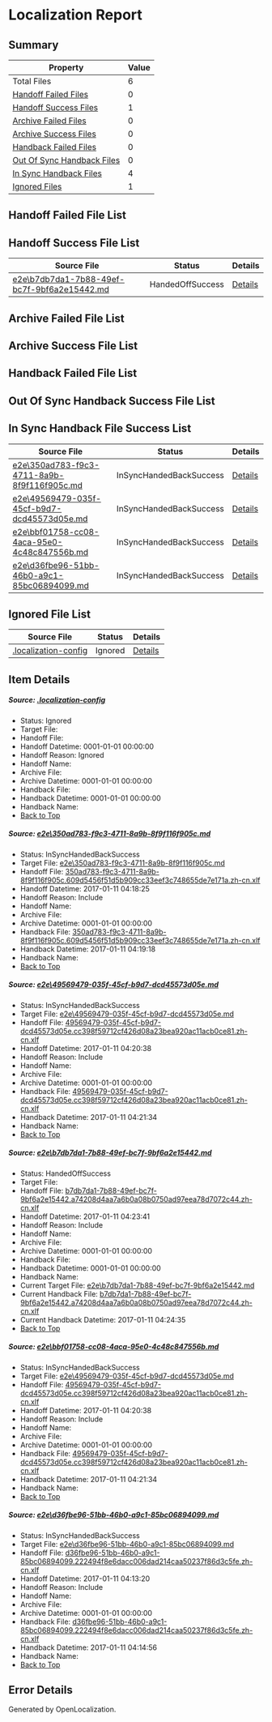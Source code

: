 # <a name='report-top'></a> Localization Report

## Summary
 Property | Value 
 -------- | ----- 
 Total Files | 6
[ Handoff Failed Files ](#handoff-failed-list)| 0
[ Handoff Success Files ](#handoff-success-list)| 1
[ Archive Failed Files ](#archive-failed-list)| 0
[ Archive Success Files ](#archive-success-list)| 0
[ Handback Failed Files ](#handback-failed-list)| 0
[ Out Of Sync Handback Files ](#outofsync-handback-success-list)| 0
[ In Sync Handback Files ](#insync-handback-success-list)| 4
[ Ignored Files ](#ignored-list)| 1

## <a name='handoff-failed-list'></a> Handoff Failed File List

## <a name='handoff-success-list'></a> Handoff Success File List
 Source File | Status | Details 
 ----------- | ------ | ------- 
 [e2e\b7db7da1-7b88-49ef-bc7f-9bf6a2e15442.md](https://github.com/OpenLocalizationTestOrg/ol-test0/blob/8c5fb5eab3126890ce95b1586e38ab8ccc1df0e1/e2e/b7db7da1-7b88-49ef-bc7f-9bf6a2e15442.md) | HandedOffSuccess | [Details](#80f3a5795b466842b21f6ec2dafc43316571d2593)

## <a name='archive-failed-list'></a> Archive Failed File List

## <a name='archive-success-list'></a> Archive Success File List

## <a name='handback-failed-list'></a> Handback Failed File List

## <a name='outofsync-handback-success-list'></a> Out Of Sync Handback Success File List

## <a name='insync-handback-success-list'></a> In Sync Handback File Success List
 Source File | Status | Details 
 ----------- | ------ | ------- 
 [e2e\350ad783-f9c3-4711-8a9b-8f9f116f905c.md](https://github.com/OpenLocalizationTestOrg/ol-test0/blob/60ab216b2060d310683639bf23623903a61afe7a/e2e/350ad783-f9c3-4711-8a9b-8f9f116f905c.md) | InSyncHandedBackSuccess | [Details](#0d81abc1a44ae898f1709502561c01b376d741e61)
 [e2e\49569479-035f-45cf-b9d7-dcd45573d05e.md](https://github.com/OpenLocalizationTestOrg/ol-test0/blob/01977d6056f1038ca1c79d6f455ff46d6aad2ac7/e2e/49569479-035f-45cf-b9d7-dcd45573d05e.md) | InSyncHandedBackSuccess | [Details](#c38ab6eabeca3a7dcc57d24a05854aead95c840e2)
 [e2e\bbf01758-cc08-4aca-95e0-4c48c847556b.md](https://github.com/OpenLocalizationTestOrg/ol-test0/blob/8c5fb5eab3126890ce95b1586e38ab8ccc1df0e1/e2e/bbf01758-cc08-4aca-95e0-4c48c847556b.md) | InSyncHandedBackSuccess | [Details](#c38ab6eabeca3a7dcc57d24a05854aead95c840e4)
 [e2e\d36fbe96-51bb-46b0-a9c1-85bc06894099.md](https://github.com/OpenLocalizationTestOrg/ol-test0/blob/71ee758dda0dfe59577b1d77c65a01089bc5a023/e2e/d36fbe96-51bb-46b0-a9c1-85bc06894099.md) | InSyncHandedBackSuccess | [Details](#126b33497fcf2f20bc3c455a5b56b62adc4501fd5)

## <a name='ignored-list'></a> Ignored File List
 Source File | Status | Details 
 ----------- | ------ | ------- 
 [.localization-config](https://github.com/OpenLocalizationTestOrg/ol-test0/blob/8c5fb5eab3126890ce95b1586e38ab8ccc1df0e1/.localization-config) | Ignored | [Details](#cb0632cf59c1387fc1742bfb9fa3c47f87e2e5c90)

## Item Details
##### <a name='cb0632cf59c1387fc1742bfb9fa3c47f87e2e5c90'></a> Source: [.localization-config](https://github.com/OpenLocalizationTestOrg/ol-test0/blob/8c5fb5eab3126890ce95b1586e38ab8ccc1df0e1/.localization-config)
* Status: Ignored
* Target File: 
* Handoff File: 
* Handoff Datetime: 0001-01-01 00:00:00
* Handoff Reason: Ignored
* Handoff Name: 
* Archive File: 
* Archive Datetime: 0001-01-01 00:00:00
* Handback File: 
* Handback Datetime: 0001-01-01 00:00:00
* Handback Name: 
* [Back to Top](#report-top)

##### <a name='0d81abc1a44ae898f1709502561c01b376d741e61'></a> Source: [e2e\350ad783-f9c3-4711-8a9b-8f9f116f905c.md](https://github.com/OpenLocalizationTestOrg/ol-test0/blob/60ab216b2060d310683639bf23623903a61afe7a/e2e/350ad783-f9c3-4711-8a9b-8f9f116f905c.md)
* Status: InSyncHandedBackSuccess
* Target File: [e2e\350ad783-f9c3-4711-8a9b-8f9f116f905c.md](https://github.com/OpenLocalizationTestOrg/ol-test0-zhcn/blob/9c81ad929ed6921c8b81a2d874b52bdce7cd4578/e2e/350ad783-f9c3-4711-8a9b-8f9f116f905c.md)
* Handoff File: [350ad783-f9c3-4711-8a9b-8f9f116f905c.609d5456f51d5b909cc33eef3c748655de7e171a.zh-cn.xlf](https://github.com/OpenLocalizationTestOrg/ol-test0-handoff/blob/cb41747e6f7455cacdbe4435de2f32d936a455d3/ol-handoff/OpenLocalizationTestOrg/ol-test0-zhcn/shujia/ht/350ad783-f9c3-4711-8a9b-8f9f116f905c.609d5456f51d5b909cc33eef3c748655de7e171a.zh-cn.xlf)
* Handoff Datetime: 2017-01-11 04:18:25
* Handoff Reason: Include
* Handoff Name: 
* Archive File: 
* Archive Datetime: 0001-01-01 00:00:00
* Handback File: [350ad783-f9c3-4711-8a9b-8f9f116f905c.609d5456f51d5b909cc33eef3c748655de7e171a.zh-cn.xlf](https://github.com/OpenLocalizationTestOrg/ol-test0-handback/blob/b4888276349262ce112f3c8baee53f919568e463/ol-handback/OpenLocalizationTestOrg/ol-test0-zhcn/shujia/ht/350ad783-f9c3-4711-8a9b-8f9f116f905c.609d5456f51d5b909cc33eef3c748655de7e171a.zh-cn.xlf)
* Handback Datetime: 2017-01-11 04:19:18
* Handback Name: 
* [Back to Top](#report-top)

##### <a name='c38ab6eabeca3a7dcc57d24a05854aead95c840e2'></a> Source: [e2e\49569479-035f-45cf-b9d7-dcd45573d05e.md](https://github.com/OpenLocalizationTestOrg/ol-test0/blob/01977d6056f1038ca1c79d6f455ff46d6aad2ac7/e2e/49569479-035f-45cf-b9d7-dcd45573d05e.md)
* Status: InSyncHandedBackSuccess
* Target File: [e2e\49569479-035f-45cf-b9d7-dcd45573d05e.md](https://github.com/OpenLocalizationTestOrg/ol-test0-zhcn/blob/97c4274767558cd2317cdb32f425f1b2b1811a8c/e2e/49569479-035f-45cf-b9d7-dcd45573d05e.md)
* Handoff File: [49569479-035f-45cf-b9d7-dcd45573d05e.cc398f59712cf426d08a23bea920ac11acb0ce81.zh-cn.xlf](https://github.com/OpenLocalizationTestOrg/ol-test0-handoff/blob/8e8246f228da843d0e50cee675694eb061e31b02/ol-handoff/OpenLocalizationTestOrg/ol-test0-zhcn/shujia/ht/49569479-035f-45cf-b9d7-dcd45573d05e.cc398f59712cf426d08a23bea920ac11acb0ce81.zh-cn.xlf)
* Handoff Datetime: 2017-01-11 04:20:38
* Handoff Reason: Include
* Handoff Name: 
* Archive File: 
* Archive Datetime: 0001-01-01 00:00:00
* Handback File: [49569479-035f-45cf-b9d7-dcd45573d05e.cc398f59712cf426d08a23bea920ac11acb0ce81.zh-cn.xlf](https://github.com/OpenLocalizationTestOrg/ol-test0-handback/blob/e21e917235afc189c63ab0ae8984be019e9e1af6/ol-handback/OpenLocalizationTestOrg/ol-test0-zhcn/shujia/ht/49569479-035f-45cf-b9d7-dcd45573d05e.cc398f59712cf426d08a23bea920ac11acb0ce81.zh-cn.xlf)
* Handback Datetime: 2017-01-11 04:21:34
* Handback Name: 
* [Back to Top](#report-top)

##### <a name='80f3a5795b466842b21f6ec2dafc43316571d2593'></a> Source: [e2e\b7db7da1-7b88-49ef-bc7f-9bf6a2e15442.md](https://github.com/OpenLocalizationTestOrg/ol-test0/blob/8c5fb5eab3126890ce95b1586e38ab8ccc1df0e1/e2e/b7db7da1-7b88-49ef-bc7f-9bf6a2e15442.md)
* Status: HandedOffSuccess
* Target File: 
* Handoff File: [b7db7da1-7b88-49ef-bc7f-9bf6a2e15442.a74208d4aa7a6b0a08b0750ad97eea78d7072c44.zh-cn.xlf](https://github.com/OpenLocalizationTestOrg/ol-test0-handoff/blob/e8eedc4e075df262886c7c5ac3dbefbb2b9645f5/ol-handoff/OpenLocalizationTestOrg/ol-test0-zhcn/shujia/ht/b7db7da1-7b88-49ef-bc7f-9bf6a2e15442.a74208d4aa7a6b0a08b0750ad97eea78d7072c44.zh-cn.xlf)
* Handoff Datetime: 2017-01-11 04:23:41
* Handoff Reason: Include
* Handoff Name: 
* Archive File: 
* Archive Datetime: 0001-01-01 00:00:00
* Handback File: 
* Handback Datetime: 0001-01-01 00:00:00
* Handback Name: 
* Current Target File: [e2e\b7db7da1-7b88-49ef-bc7f-9bf6a2e15442.md](https://github.com/OpenLocalizationTestOrg/ol-test0-zhcn/blob/a373ae33f0488f440bc32db1897a934a50b032d8/e2e/b7db7da1-7b88-49ef-bc7f-9bf6a2e15442.md)
* Current Handback File: [b7db7da1-7b88-49ef-bc7f-9bf6a2e15442.a74208d4aa7a6b0a08b0750ad97eea78d7072c44.zh-cn.xlf](https://github.com/OpenLocalizationTestOrg/ol-test0-handback/blob/32bc743ab2412ef615b8ae603654dbf9b556e35c/ol-handback/OpenLocalizationTestOrg/ol-test0-zhcn/shujia/ht/b7db7da1-7b88-49ef-bc7f-9bf6a2e15442.a74208d4aa7a6b0a08b0750ad97eea78d7072c44.zh-cn.xlf)
* Current Handback Datetime: 2017-01-11 04:24:35
* [Back to Top](#report-top)

##### <a name='c38ab6eabeca3a7dcc57d24a05854aead95c840e4'></a> Source: [e2e\bbf01758-cc08-4aca-95e0-4c48c847556b.md](https://github.com/OpenLocalizationTestOrg/ol-test0/blob/8c5fb5eab3126890ce95b1586e38ab8ccc1df0e1/e2e/bbf01758-cc08-4aca-95e0-4c48c847556b.md)
* Status: InSyncHandedBackSuccess
* Target File: [e2e\49569479-035f-45cf-b9d7-dcd45573d05e.md](https://github.com/OpenLocalizationTestOrg/ol-test0-zhcn/blob/97c4274767558cd2317cdb32f425f1b2b1811a8c/e2e/49569479-035f-45cf-b9d7-dcd45573d05e.md)
* Handoff File: [49569479-035f-45cf-b9d7-dcd45573d05e.cc398f59712cf426d08a23bea920ac11acb0ce81.zh-cn.xlf](https://github.com/OpenLocalizationTestOrg/ol-test0-handoff/blob/8e8246f228da843d0e50cee675694eb061e31b02/ol-handoff/OpenLocalizationTestOrg/ol-test0-zhcn/shujia/ht/49569479-035f-45cf-b9d7-dcd45573d05e.cc398f59712cf426d08a23bea920ac11acb0ce81.zh-cn.xlf)
* Handoff Datetime: 2017-01-11 04:20:38
* Handoff Reason: Include
* Handoff Name: 
* Archive File: 
* Archive Datetime: 0001-01-01 00:00:00
* Handback File: [49569479-035f-45cf-b9d7-dcd45573d05e.cc398f59712cf426d08a23bea920ac11acb0ce81.zh-cn.xlf](https://github.com/OpenLocalizationTestOrg/ol-test0-handback/blob/e21e917235afc189c63ab0ae8984be019e9e1af6/ol-handback/OpenLocalizationTestOrg/ol-test0-zhcn/shujia/ht/49569479-035f-45cf-b9d7-dcd45573d05e.cc398f59712cf426d08a23bea920ac11acb0ce81.zh-cn.xlf)
* Handback Datetime: 2017-01-11 04:21:34
* Handback Name: 
* [Back to Top](#report-top)

##### <a name='126b33497fcf2f20bc3c455a5b56b62adc4501fd5'></a> Source: [e2e\d36fbe96-51bb-46b0-a9c1-85bc06894099.md](https://github.com/OpenLocalizationTestOrg/ol-test0/blob/71ee758dda0dfe59577b1d77c65a01089bc5a023/e2e/d36fbe96-51bb-46b0-a9c1-85bc06894099.md)
* Status: InSyncHandedBackSuccess
* Target File: [e2e\d36fbe96-51bb-46b0-a9c1-85bc06894099.md](https://github.com/OpenLocalizationTestOrg/ol-test0-zhcn/blob/5da997ec806f77d8d3af4d9cfb2bfff98968b14c/e2e/d36fbe96-51bb-46b0-a9c1-85bc06894099.md)
* Handoff File: [d36fbe96-51bb-46b0-a9c1-85bc06894099.222494f8e6dacc006dad214caa50237f86d3c5fe.zh-cn.xlf](https://github.com/OpenLocalizationTestOrg/ol-test0-handoff/blob/7ba2bceaf8bbc3809f448a64f2deb0851154c5e9/ol-handoff/OpenLocalizationTestOrg/ol-test0-zhcn/shujia/ht/d36fbe96-51bb-46b0-a9c1-85bc06894099.222494f8e6dacc006dad214caa50237f86d3c5fe.zh-cn.xlf)
* Handoff Datetime: 2017-01-11 04:13:20
* Handoff Reason: Include
* Handoff Name: 
* Archive File: 
* Archive Datetime: 0001-01-01 00:00:00
* Handback File: [d36fbe96-51bb-46b0-a9c1-85bc06894099.222494f8e6dacc006dad214caa50237f86d3c5fe.zh-cn.xlf](https://github.com/OpenLocalizationTestOrg/ol-test0-handback/blob/3b49fd188b4c9584c2af7999431488358c369df6/ol-handback/OpenLocalizationTestOrg/ol-test0-zhcn/shujia/ht/d36fbe96-51bb-46b0-a9c1-85bc06894099.222494f8e6dacc006dad214caa50237f86d3c5fe.zh-cn.xlf)
* Handback Datetime: 2017-01-11 04:14:56
* Handback Name: 
* [Back to Top](#report-top)


## Error Details

Generated by OpenLocalization.
